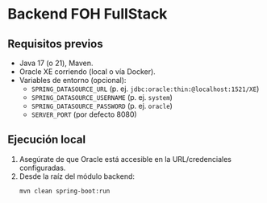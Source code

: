 # Backend FOH FullStack

## Requisitos previos
- Java 17 (o 21), Maven.
- Oracle XE corriendo (local o vía Docker).
- Variables de entorno (opcional):
  - `SPRING_DATASOURCE_URL` (p. ej. `jdbc:oracle:thin:@localhost:1521/XE`)
  - `SPRING_DATASOURCE_USERNAME` (p. ej. `system`)
  - `SPRING_DATASOURCE_PASSWORD` (p. ej. `oracle`)
  - `SERVER_PORT` (por defecto 8080)

## Ejecución local
1. Asegúrate de que Oracle está accesible en la URL/credenciales configuradas.
2. Desde la raíz del módulo backend:
   ```bash
   mvn clean spring-boot:run
